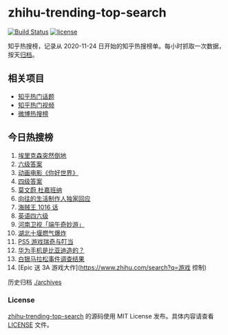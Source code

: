 # zhihu-trending-top-search

[![Build Status](https://github.com/justjavac/zhihu-trending-top-search/workflows/ci/badge.svg?branch=main)](https://github.com/justjavac/zhihu-trending-top-search/actions)
[![license](https://img.shields.io/github/license/justjavac/zhihu-trending-top-search)](https://github.com/justjavac/zhihu-trending-top-search/blob/main/LICENSE)

知乎热搜榜，记录从 2020-11-24 日开始的知乎热搜榜单。每小时抓取一次数据，按天[归档](./archives)。

## 相关项目

- [知乎热门话题](https://github.com/justjavac/zhihu-trending-hot-questions)
- [知乎热门视频](https://github.com/justjavac/zhihu-trending-hot-video)
- [微博热搜榜](https://github.com/justjavac/weibo-trending-hot-search)

## 今日热搜榜

<!-- BEGIN -->
<!-- 最后更新时间 Sun Jun 13 2021 13:09:39 GMT+0800 (China Standard Time) -->

1. [埃里克森突然倒地](https://www.zhihu.com/search?q=埃里克森)
2. [六级答案](https://www.zhihu.com/search?q=六级答案)
3. [动画电影《你好世界》](https://www.zhihu.com/search?q=你好世界)
4. [四级答案](https://www.zhihu.com/search?q=四级答案)
5. [莫文蔚 杜嘉班纳](https://www.zhihu.com/search?q=莫文蔚)
6. [向往的生活制作人独家回应](https://www.zhihu.com/search?q=向往的生活)
7. [海贼王 1016 话](https://www.zhihu.com/search?q=海贼王)
8. [英语四六级](https://www.zhihu.com/search?q=四六级)
9. [河南卫视「端午奇妙游」](https://www.zhihu.com/search?q=端午奇妙游)
10. [湖北十堰燃气爆炸](https://www.zhihu.com/search?q=十堰燃气爆炸)
11. [PS5 游戏瑞奇与叮当](https://www.zhihu.com/search?q=瑞奇与叮当)
12. [华为手机是比亚迪造的？](https://www.zhihu.com/search?q=华为手机)
13. [白银马拉松事件调查结果](https://www.zhihu.com/search?q=甘肃白银马拉松)
14. [Epic 送 3A 游戏大作](https://www.zhihu.com/search?q=游戏 控制)

<!-- END -->

历史归档 [./archives](./archives)

### License

[zhihu-trending-top-search](https://github.com/justjavac/zhihu-trending-top-search)
的源码使用 MIT License 发布。具体内容请查看 [LICENSE](./LICENSE) 文件。
